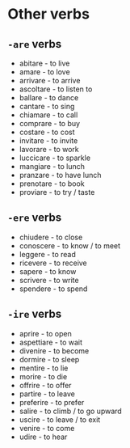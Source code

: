 # Other verbs

## `-are` verbs
* abitare - to live
* amare - to love
* arrivare - to arrive
* ascoltare - to listen to
* ballare - to dance
* cantare - to sing
* chiamare - to call
* comprare - to buy
* costare - to cost
* invitare - to invite
* lavorare - to work
* luccicare - to sparkle
* mangiare - to lunch
* pranzare - to have lunch
* prenotare - to book
* proviare - to try / taste

## `-ere` verbs
* chiudere - to close
* conoscere - to know / to meet
* leggere - to read
* ricevere - to receive
* sapere - to know
* scrivere - to write
* spendere - to spend

## `-ire` verbs
* aprire - to open
* aspettiare - to wait
* divenire - to become
* dormire - to sleep
* mentire - to lie
* morire - to die
* offrire - to offer
* partire - to leave
* preferire - to prefer
* salire - to climb / to go upward
* uscire - to leave / to exit
* venire - to come
* udire - to hear
